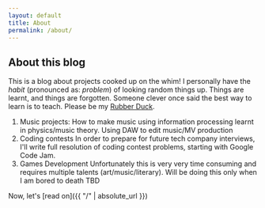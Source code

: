 ```yaml
---
layout: default
title: About
permalink: /about/
---
```


## About this blog

This is a blog about projects cooked up on the whim!
I personally have the *habit* (pronounced as: *problem*) of looking random things up. Things are learnt, and things are forgotten. Someone clever once said the best way to learn is to teach. Please be my [Rubber Duck](https://en.wikipedia.org/wiki/Rubber_duck_debugging).

1. Music projects: 
   How to make music using information processing learnt in physics/music theory. Using DAW to edit music/MV production
2. Coding contests
   In order to prepare for future tech company interviews, I'll write full resolution of coding contest problems, starting with Google Code Jam.
3. Games Development
   Unfortunately this is very very time consuming and requires multiple talents (art/music/literary). Will be doing this only when I am bored to death
   TBD

Now, let's [read on]({{ "/" | absolute_url }})
